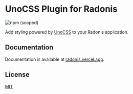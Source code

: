 # UnoCSS Plugin for Radonis

![npm (scoped)](https://img.shields.io/npm/v/@microeinhundert/radonis-unocss)

Add styling powered by [UnoCSS](https://github.com/unocss/unocss) to your Radonis application.

## Documentation

Documentation is available at [radonis.vercel.app](https://radonis.vercel.app/docs/plugins/unocss).

## License

[MIT](LICENSE)

